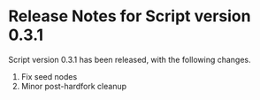 # Release Notes for Script version 0.3.1

Script version 0.3.1 has been released, with the following changes.

1. Fix seed nodes
2. Minor post-hardfork cleanup
